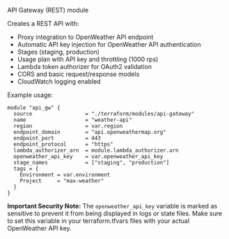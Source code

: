 API Gateway (REST) module

Creates a REST API with:
- Proxy integration to OpenWeather API endpoint
- Automatic API key injection for OpenWeather API authentication
- Stages (staging, production)
- Usage plan with API key and throttling (1000 rps)
- Lambda token authorizer for OAuth2 validation
- CORS and basic request/response models
- CloudWatch logging enabled

Example usage:

```hcl
module "api_gw" {
  source                 = "./terraform/modules/api-gateway"
  name                   = "weather-api"
  region                 = var.region
  endpoint_domain        = "api.openweathermap.org"
  endpoint_port          = 443
  endpoint_protocol      = "https"
  lambda_authorizer_arn  = module.lambda_authorizer.arn
  openweather_api_key    = var.openweather_api_key
  stage_names            = ["staging", "production"]
  tags = {
    Environment = var.environment
    Project     = "max-weather"
  }
}
```

**Important Security Note:**
The `openweather_api_key` variable is marked as sensitive to prevent it from being displayed in logs or state files. Make sure to set this variable in your terraform.tfvars files with your actual OpenWeather API key.

